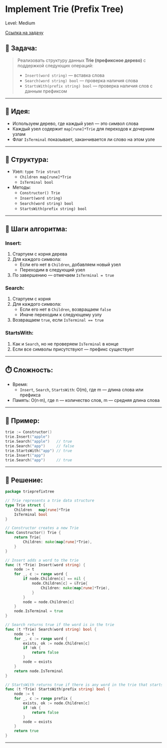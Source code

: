 # Implement Trie (Prefix Tree)

Level: Medium

[Ссылка на задачу](https://leetcode.com/problems/implement-trie-prefix-tree)

## 🧠 Задача:
> Реализовать структуру данных **Trie (префиксное дерево)** с поддержкой следующих операций:
> - `Insert(word string)` — вставка слова
> - `Search(word string) bool` — проверка наличия слова
> - `StartsWith(prefix string) bool` — проверка наличия слов с данным префиксом

---

## 📌 Идея:
- Используем дерево, где каждый узел — это символ слова
- Каждый узел содержит `map[rune]*Trie` для переходов к дочерним узлам
- Флаг `IsTerminal` показывает, заканчивается ли слово на этом узле

---

## 📏 Структура:
- Узел: `type Trie struct`
  - `Children map[rune]*Trie`
  - `IsTerminal bool`
- Методы:
  - `Constructor() Trie`
  - `Insert(word string)`
  - `Search(word string) bool`
  - `StartsWith(prefix string) bool`

---

## 🔁 Шаги алгоритма:

### Insert:
1. Стартуем с корня дерева
2. Для каждого символа:
   - Если его нет в `Children`, добавляем новый узел
   - Переходим в следующий узел
3. По завершению — отмечаем `IsTerminal = true`

### Search:
1. Стартуем с корня
2. Для каждого символа:
   - Если его нет в `Children`, возвращаем `false`
   - Иначе переходим к следующему узлу
3. Возвращаем `true`, если `IsTerminal == true`

### StartsWith:
1. Как и `Search`, но не проверяем `IsTerminal` в конце
2. Если все символы присутствуют — префикс существует

---

## ⏱️ Сложность:
- Время:
  - `Insert`, `Search`, `StartsWith`: O(m), где m — длина слова или префикса
- Память: O(n·m), где n — количество слов, m — средняя длина слова

---

## 📄 Пример:

```go
trie := Constructor()
trie.Insert("apple")
trie.Search("apple")   // true
trie.Search("app")     // false
trie.StartsWith("app") // true
trie.Insert("app")
trie.Search("app")     // true
```

---

## 📝 Решение:

```go
package trieprefixtree

// Trie represents a trie data structure
type Trie struct {
	Children   map[rune]*Trie
	IsTerminal bool
}

// Constructor creates a new Trie
func Constructor() Trie {
	return Trie{
		Children: make(map[rune]*Trie),
	}
}

// Insert adds a word to the trie
func (t *Trie) Insert(word string) {
	node := t
	for _, c := range word {
		if node.Children[c] == nil {
			node.Children[c] = &Trie{
				Children: make(map[rune]*Trie),
			}
		}
		node = node.Children[c]
	}
	node.IsTerminal = true
}

// Search returns true if the word is in the trie
func (t *Trie) Search(word string) bool {
	node := t
	for _, c := range word {
		exists, ok := node.Children[c]
		if !ok {
			return false
		}
		node = exists
	}
	return node.IsTerminal
}

// StartsWith returns true if there is any word in the trie that starts with the given prefix
func (t *Trie) StartsWith(prefix string) bool {
	node := t
	for _, c := range prefix {
		exists, ok := node.Children[c]
		if !ok {
			return false
		}
		node = exists
	}
	return true
}
```

---